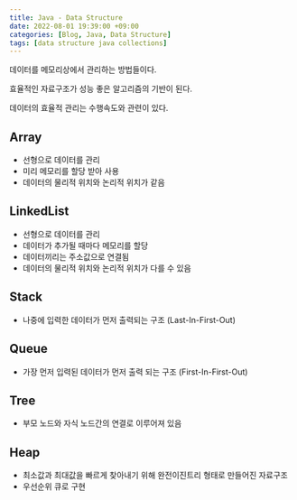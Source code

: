 ```yaml
---
title: Java - Data Structure
date: 2022-08-01 19:39:00 +09:00
categories: [Blog, Java, Data Structure]
tags: [data structure java collections]
---
```


데이터를 메모리상에서 관리하는 방법들이다.

효율적인 자료구조가 성능 좋은 알고리즘의 기반이 된다.

데이터의 효율적 관리는 수행속도와 관련이 있다.

## Array

- 선형으로 데이터를 관리
- 미리 메모리를 할당 받아 사용
- 데이터의 물리적 위치와 논리적 위치가 같음

## LinkedList

- 선형으로 데이터를 관리
- 데이터가 추가될 때마다 메모리를 할당
- 데이터끼리는 주소값으로 연결됨
- 데이터의 물리적 위치와 논리적 위치가 다를 수 있음

## Stack

- 나중에 입력한 데이터가 먼저 출력되는 구조 (Last-In-First-Out)

## Queue

- 가장 먼저 입력된 데이터가 먼저 출력 되는 구조 (First-In-First-Out)

## Tree

- 부모 노드와 자식 노드간의 연결로 이루어져 있음

## Heap

- 최소값과 최대값을 빠르게 찾아내기 위해 완전이진트리 형태로 만들어진 자료구조
- 우선순위 큐로 구현